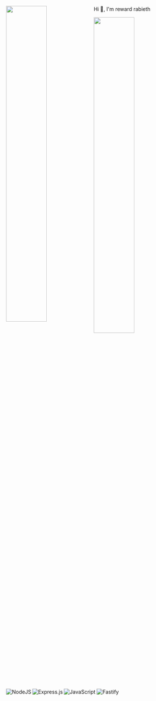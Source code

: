 Hi 👋, I'm reward rabieth
<img align="left" width="47%" src="https://github-readme-stats.vercel.app/api?username=reward-rabieth&show_icons=true&theme=radical" />

<img align="left" width ="47%" src="https://github-readme-stats.vercel.app/api/top-langs/?username=reward-rabieth&layout=compact" />

<img align="left" alt="NodeJS" src ="https://img.shields.io/badge/node.js-6DA55F?style=for-the-badge&logo=node.js&logoColor=white" />

<img align="left" alt="Express.js"  src ="https://img.shields.io/badge/express.js-%23404d59.svg?style=for-the-badge&logo=express&logoColor=%2361DAFB" />

<img alt="JavaScript" src="https://img.shields.io/badge/javascript-%23323330.svg?style=for-the-badge&logo=javascript&logoColor=%23F7DF1E" />

<img alt="Fastify" src= "https://img.shields.io/badge/fastify-%23000000.svg?style=for-the-badge&logo=fastify&logoColor=white" />







